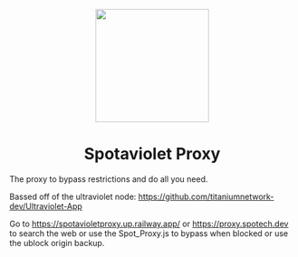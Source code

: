 <p align="center"><img src="https://raw.githubusercontent.com/SpotechYT/Spotaviolet_Proxy/main/Logo.png" height="200"></p>

<h1 align="center">Spotaviolet Proxy</h1>

The proxy to bypass restrictions and do all you need.

Bassed off of the ultraviolet node: https://github.com/titaniumnetwork-dev/Ultraviolet-App

Go to https://spotavioletproxy.up.railway.app/ or https://proxy.spotech.dev to search the web or use the Spot_Proxy.js to bypass when blocked or use the ublock origin backup.
